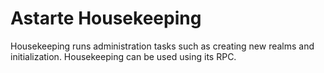 <!--
Copyright 2017-2018 SECO Mind Srl

SPDX-License-Identifier: Apache-2.0
-->

Astarte Housekeeping
====================

Housekeeping runs administration tasks such as creating new realms and initialization. Housekeeping can be used using its RPC.
